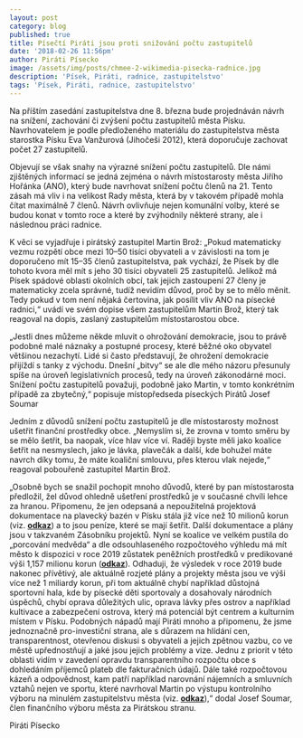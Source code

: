 ```yaml
---
layout: post
category: blog
published: true
title: Písečtí Piráti jsou proti snižování počtu zastupitelů
date: '2018-02-26 11:56pm'
author: Piráti Písecko
image: /assets/img/posts/chmee-2-wikimedia-pisecka-radnice.jpg
description: 'Písek, Piráti, radnice, zastupitelstvo'
tags: 'Písek, Piráti, radnice, zastupitelstvo'
---
```

Na příštím zasedání zastupitelstva dne 8. března bude projednáván návrh na snížení, zachování či zvýšení počtu zastupitelů města Písku. Navrhovatelem je podle předloženého materiálu do zastupitelstva města starostka Písku Eva Vanžurová (Jihočeši 2012), která doporučuje zachovat počet 27 zastupitelů.

Objevují se však snahy na výrazné snížení počtu zastupitelů. Dle námi zjištěných informací se jedná zejména o návrh místostarosty města Jiřího Hořánka (ANO), který bude navrhovat snížení počtu členů na 21. Tento zásah má vliv i na velikost Rady města, která by v takovém případě mohla čítat maximálně 7 členů. Návrh ovlivňuje nejen komunální volby, které se budou konat v tomto roce a které by zvýhodnily některé strany, ale i následnou práci radnice.

K věci se vyjadřuje i pirátský zastupitel Martin Brož: „Pokud matematicky vezmu rozpětí obce mezi 10–50 tisíci obyvateli a v závislosti na tom je doporučeno mít 15–35 členů zastupitelstva, pak vychází, že Písek by dle tohoto kvora měl mít s jeho 30 tisíci obyvateli 25 zastupitelů. Jelikož má Písek spádové oblasti okolních obcí, tak jejich zastoupení 27 členy je matematicky zcela správné, tudíž nevidím důvod, proč by se to mělo měnit. Tedy pokud v tom není nějaká čertovina, jak posílit vliv ANO na písecké radnici,“ uvádí ve svém dopise všem zastupitelům Martin Brož, který tak reagoval na dopis, zaslaný zastupitelům místostarostou obce.

„Jestli dnes můžeme někde mluvit o ohrožování demokracie, jsou to právě podobné malé náznaky a postupné procesy, které běžné oko obyvatel většinou nezachytí. Lidé si často představují, že ohrožení demokracie přijíždí s tanky z východu. Dnešní „bitvy“ se ale dle mého názoru přesunuly spíše na úroveň legislativních procesů, tedy na úroveň zákonodárné moci. Snížení počtu zastupitelů považuji, podobně jako Martin, v tomto konkrétním případě za zbytečný,“ popisuje místopředseda píseckých Pirátů Josef Soumar

Jedním z důvodů snížení počtu zastupitelů je dle místostarosty možnost ušetřit finanční prostředky obce. „Nemyslím si, že zrovna v tomto směru by se mělo šetřit, ba naopak, více hlav více ví. Raději byste měli jako koalice šetřit na nesmyslech, jako je lávka, plavečák a další, kde bohužel máte navrch díky tomu, že máte koaliční smlouvu, přes kterou vlak nejede,“ reagoval pobouřeně zastupitel Martin Brož.

„Osobně bych se snažil pochopit mnoho důvodů, které by pan místostarosta předložil, žel důvod ohledně ušetření prostředků je v současné chvíli lehce za hranou. Připomenu, že jen odepsaná a nepoužitelná projektová dokumentace na plavecký bazén v Písku stála již více než 10 milionů korun (viz. [**odkaz**](http://www.piseckysvet.cz/pisecky-hydepark/pirati-varuji-rozpocet-mesta-pisku-v-ohrozeni)) a to jsou peníze, které se mají šetřit. Další dokumentace a plány jsou v takzvaném Zásobníku projektů. Nyní se koalice ve velkém pustila do „porcování medvěda“ a dle odsouhlaseného rozpočtového výhledu má mít město k dispozici v roce 2019 zůstatek peněžních prostředků v predikované výši 1,157 milionu korun ([**odkaz**](http://www.mesto-pisek.cz/assets/File.ashx?id_org=12075&id_dokumenty=15990)). Odhaduji, že výsledek v roce 2019 bude nakonec přívětivý, ale aktuálně rozjeté plány a projekty města jsou ve výši více než 1 miliardy korun, při tom aktuálně chybí například důstojná sportovní hala, kde by písecké děti sportovaly a dosahovaly národních úspěchů, chybí oprava důležitých ulic, oprava lávky přes ostrov a například kultivace a zabezpečení ostrova, který má potenciál být centrem a kulturním místem v Písku. Podobných nápadů mají Piráti mnoho a připomenu, že jsme jednoznačně pro-investiční strana, ale s důrazem na hlídání cen, transparentnost, otevřenou diskusi s obyvateli a jejich zpětnou vazbu, co ve městě upřednostňují a jaké jsou jejich problémy a vize. Jednu z priorit v této oblasti vidím v zavedení opravdu transparentního rozpočtu obce s dohledáním příjemců plateb dle fakturačních údajů. Dále také rozpočtovou kázeň a odpovědnost, kam patří například narovnání nájemních a smluvních vztahů nejen ve sportu, které navrhoval Martin po výstupu kontrolního výboru na minulém zastupitelstvu města (viz. [**odkaz**](http://www.piseckysvet.cz/pisecky-hydepark/predvolebni-kampan-v-plnem-proudu)),“ dodal Josef Soumar, člen finančního výboru města za Pirátskou stranu. 

Piráti Písecko

